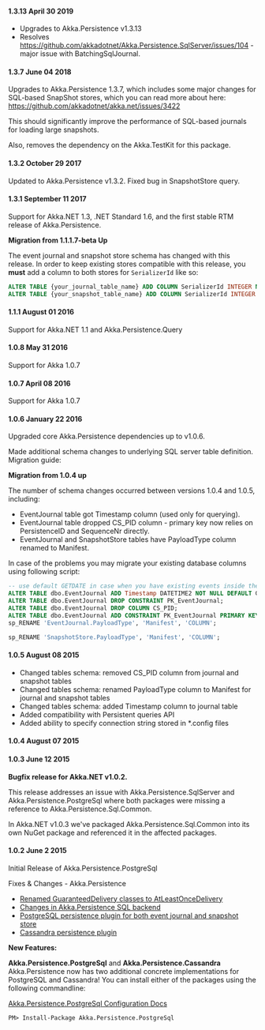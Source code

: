 #### 1.3.13 April 30 2019 ####
* Upgrades to Akka.Persistence v1.3.13
* Resolves https://github.com/akkadotnet/Akka.Persistence.SqlServer/issues/104 - major issue with BatchingSqlJournal.

#### 1.3.7 June 04 2018 ####
Upgrades to Akka.Persistence 1.3.7, which includes some major changes for SQL-based SnapShot stores, which you can read more about here: https://github.com/akkadotnet/akka.net/issues/3422

This should significantly improve the performance of SQL-based journals for loading large snapshots.

Also, removes the dependency on the Akka.TestKit for this package.


#### 1.3.2 October 29 2017 ####

Updated to Akka.Persistence v1.3.2. Fixed bug in SnapshotStore query.

#### 1.3.1 September 11 2017 ####

Support for Akka.NET 1.3, .NET Standard 1.6, and the first stable RTM release of Akka.Persistence.

**Migration from 1.1.1.7-beta Up**

The event journal and snapshot store schema has changed with this release.  In order to keep existing stores compatible with this release, you **must** add a column to both stores for `SerializerId` like so:

```sql
ALTER TABLE {your_journal_table_name} ADD COLUMN SerializerId INTEGER NULL
ALTER TABLE {your_snapshot_table_name} ADD COLUMN SerializerId INTEGER NULL
```

#### 1.1.1 August 01 2016 ####
Support for Akka.NET 1.1 and Akka.Persistence.Query

#### 1.0.8 May 31 2016 ####
Support for Akka 1.0.7
 
#### 1.0.7 April 08 2016 ####
Support for Akka 1.0.7
 
#### 1.0.6 January 22 2016 ####
Upgraded core Akka.Persistence dependencies up to v1.0.6.

Made additional schema changes to underlying SQL server table definition. Migration guide:

**Migration from 1.0.4 up**

The number of schema changes occurred between versions 1.0.4 and 1.0.5, including:

- EventJournal table got Timestamp column (used only for querying).
- EventJournal table dropped CS_PID column - primary key now relies on PersistenceID and SequenceNr directly.
- EventJournal and SnapshotStore tables have PayloadType column renamed to Manifest.

In case of the problems you may migrate your existing database columns using following script:

```sql
-- use default GETDATE in case when you have existing events inside the journal
ALTER TABLE dbo.EventJournal ADD Timestamp DATETIME2 NOT NULL DEFAULT GETDATE();
ALTER TABLE dbo.EventJournal DROP CONSTRAINT PK_EventJournal;
ALTER TABLE dbo.EventJournal DROP COLUMN CS_PID;
ALTER TABLE dbo.EventJournal ADD CONSTRAINT PK_EventJournal PRIMARY KEY (PersistenceID, SequenceNr);
sp_RENAME 'EventJournal.PayloadType', 'Manifest', 'COLUMN';

sp_RENAME 'SnapshotStore.PayloadType', 'Manifest', 'COLUMN';
```


#### 1.0.5 August 08 2015 ####

- Changed tables schema: removed CS_PID column from journal and snapshot tables
- Changed tables schema: renamed PayloadType column to Manifest for journal and snapshot tables
- Changed tables schema: added Timestamp column to journal table
- Added compatibility with Persistent queries API
- Added ability to specify connection string stored in \*.config files

#### 1.0.4 August 07 2015 ####

#### 1.0.3 June 12 2015 ####
**Bugfix release for Akka.NET v1.0.2.**

This release addresses an issue with Akka.Persistence.SqlServer and Akka.Persistence.PostgreSql where both packages were missing a reference to Akka.Persistence.Sql.Common.

In Akka.NET v1.0.3 we've packaged Akka.Persistence.Sql.Common into its own NuGet package and referenced it in the affected packages.

#### 1.0.2 June 2 2015
Initial Release of Akka.Persistence.PostgreSql

Fixes & Changes - Akka.Persistence
* [Renamed GuaranteedDelivery classes to AtLeastOnceDelivery](https://github.com/akkadotnet/akka.net/pull/984)
* [Changes in Akka.Persistence SQL backend](https://github.com/akkadotnet/akka.net/pull/963)
* [PostgreSQL persistence plugin for both event journal and snapshot store](https://github.com/akkadotnet/akka.net/pull/971)
* [Cassandra persistence plugin](https://github.com/akkadotnet/akka.net/pull/995)

**New Features:**

**Akka.Persistence.PostgreSql** and **Akka.Persistence.Cassandra**
Akka.Persistence now has two additional concrete implementations for PostgreSQL and Cassandra! You can install either of the packages using the following commandline:

[Akka.Persistence.PostgreSql Configuration Docs](https://github.com/akkadotnet/akka.net/tree/dev/src/contrib/persistence/Akka.Persistence.PostgreSql)
```
PM> Install-Package Akka.Persistence.PostgreSql
```
